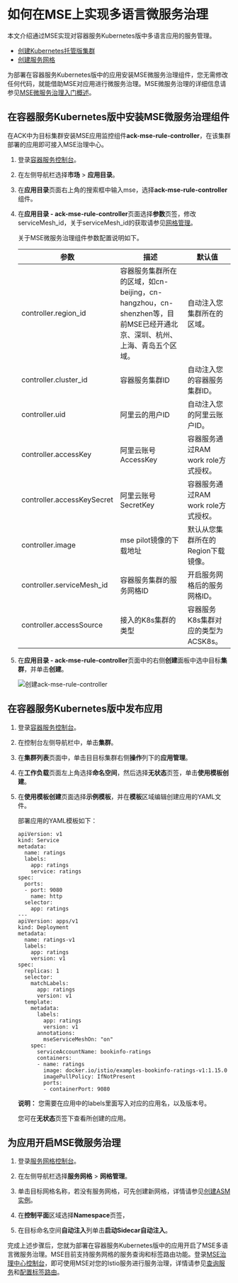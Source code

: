 # 如何在MSE上实现多语言微服务治理

本文介绍通过MSE实现对容器服务Kubernetes版中多语言应用的服务管理。

-   [创建Kubernetes托管版集群](/cn.zh-CN/Kubernetes集群用户指南/集群管理/创建集群/创建Kubernetes托管版集群.md)
-   [创建服务网格]()

为部署在容器服务Kubernetes版中的应用安装MSE微服务治理组件，您无需修改任何代码，就能借助MSE对应用进行微服务治理。MSE微服务治理的详细信息请参见[MSE微服务治理入门概述]()。

## 在容器服务Kubernetes版中安装MSE微服务治理组件

在ACK中为目标集群安装MSE应用监控组件**ack-mse-rule-controller**，在该集群部署的应用即可接入MSE治理中心。

1.  登录[容器服务控制台](https://cs.console.aliyun.com)。

2.  在左侧导航栏选择**市场** \> **应用目录**。

3.  在**应用目录**页面右上角的搜索框中输入mse，选择**ack-mse-rule-controller**组件。

4.  在**应用目录 - ack-mse-rule-controller**页面选择**参数**页签，修改serviceMesh\_id，关于serviceMesh\_id的获取请参见[网格管理](https://servicemesh.console.aliyun.com/#/instances)。

    关于MSE微服务治理组件参数配置说明如下。

    |参数|描述|默认值|
    |--|--|---|
    |controller.region\_id|容器服务集群所在的区域，如cn-beijing，cn-hangzhou，cn-shenzhen等，目前MSE已经开通北京、深圳、杭州、上海、青岛五个区域。|自动注入您集群所在的区域。|
    |controller.cluster\_id|容器服务集群ID|自动注入您的容器服务集群ID。|
    |controller.uid|阿里云的用户ID|自动注入您的阿里云账户ID。|
    |controller.accessKey|阿里云账号AccessKey|容器服务通过RAM work role方式授权。|
    |controller.accessKeySecret|阿里云账号SecretKey|容器服务通过RAM work role方式授权。|
    |controller.image|mse pilot镜像的下载地址|默认从您集群所在的Region下载镜像。|
    |controller.serviceMesh\_id|容器服务集群的服务网格ID|开启服务网格后的服务网格ID。|
    |controller.accessSource|接入的K8s集群的类型|容器服务K8s集群对应的类型为ACSK8s。|

5.  在**应用目录 - ack-mse-rule-controller**页面中的右侧**创建**面板中选中目标**集群**，并单击**创建**。

    ![创建ack-mse-rule-controller](https://static-aliyun-doc.oss-accelerate.aliyuncs.com/assets/img/zh-CN/6878560061/p167801.png)


## 在容器服务Kubernetes版中发布应用

1.  登录[容器服务控制台](https://cs.console.aliyun.com)。

2.  在控制台左侧导航栏中，单击**集群**。

3.  在**集群列表**页面中，单击目目标集群右侧**操作**列下的**应用管理**。

4.  在**工作负载**页面左上角选择**命名空间**，然后选择**无状态**页签，单击**使用模板创建**。

5.  在**使用模板创建**页面选择**示例模板**，并在**模板**区域编辑创建应用的YAML文件。

    部署应用的YAML模板如下：

    ```
    apiVersion: v1
    kind: Service
    metadata:
      name: ratings
      labels:
        app: ratings
        service: ratings
    spec:
      ports:
      - port: 9080
        name: http
      selector:
        app: ratings
    ---
    apiVersion: apps/v1
    kind: Deployment
    metadata:
      name: ratings-v1
      labels:
        app: ratings
        version: v1
    spec:
      replicas: 1
      selector:
        matchLabels:
          app: ratings
          version: v1
      template:
        metadata:
          labels:
            app: ratings
            version: v1
          annotations:
            mseServiceMeshOn: "on"
        spec:
          serviceAccountName: bookinfo-ratings
          containers:
          - name: ratings
            image: docker.io/istio/examples-bookinfo-ratings-v1:1.15.0
            imagePullPolicy: IfNotPresent
            ports:
            - containerPort: 9080
    ```

    **说明：** 您需要在应用中的labels里面写入对应的应用名，以及版本号。

    您可在**无状态**页签下查看所创建的应用。


## 为应用开启MSE微服务治理

1.  登录[服务网格控制台](https://servicemesh.console.aliyun.com/)。

2.  在左侧导航栏选择**服务网格** \> **网格管理**。

3.  单击目标网格名称，若没有服务网格，可先创建新网格，详情请参见[创建ASM实例]()。

4.  在**控制平面**区域选择**Namespace**页签，

5.  在目标命名空间**自动注入**列单击**启动Sidecar自动注入**。


完成上述步骤后，您就为部署在容器服务Kubernetes版中的应用开启了MSE多语言微服务治理。MSE目前支持服务网格的服务查询和标签路由功能。登录[MSE治理中心控制台](http://edasmsc.console.aliyun.com)，即可使用MSE对您的Istio服务进行服务治理，详情请参见[查询服务](/cn.zh-CN/微服务治理/多语言服务治理/查询服务.md)和[配置标签路由](/cn.zh-CN/微服务治理/多语言服务治理/配置标签路由.md)。


